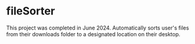 # fileSorter
This project was completed in June 2024.
Automatically sorts user's files from their downloads folder to a designated location on their desktop.
